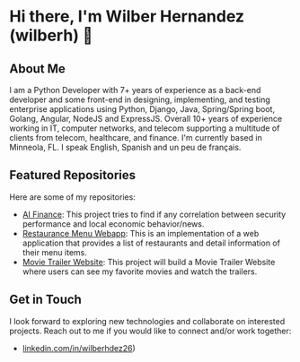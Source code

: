 # Hi there, I'm Wilber Hernandez (wilberh) 👋

## About Me

I am a Python Developer with 7+ years of experience as a back-end developer and some front-end in designing, implementing, and testing enterprise applications using Python, Django, Java, Spring/Spring boot, Golang, Angular, NodeJS and ExpressJS. Overall 10+ years of experience working in IT, computer networks, and telecom supporting a multitude of clients from telecom, healthcare, and finance.  I'm currently based in Minneola, FL. I speak English, Spanish and un peu de français.

## Featured Repositories

Here are some of my repositories:

- [AI Finance](https://github.com/wilberh/AIFinanceProject): This project tries to find if any correlation between security performance and local economic behavior/news.
- [Restaurance Menu Webapp](https://github.com/wilberh/Restaurant-Menu-WebApp): This is an implementation of a web application that provides a list of restaurants and detail information of their menu items.
- [Movie Trailer Website](https://github.com/wilberh/Movie-Trailer-Website): This project will build a Movie Trailer Website where users can see my favorite movies and watch the trailers.

## Get in Touch

I look forward to exploring new technologies and collaborate on interested projects. Reach out to me if you would like to connect and/or work together:
- [linkedin.com/in/wilberhdez26](https://www.linkedin.com/in/wilberhdez26/))



<!--
### Hi there 👋

**wilberh/wilberh** is a ✨ _special_ ✨ repository because its `README.md` (this file) appears on your GitHub profile.

Here are some ideas to get you started:

- 🔭 I’m currently working on ...
- 🌱 I’m currently learning ...
- 👯 I’m looking to collaborate on ...
- 🤔 I’m looking for help with ...
- 💬 Ask me about ...
- 📫 How to reach me: ...
- 😄 Pronouns: ...
- ⚡ Fun fact: ...
-->
